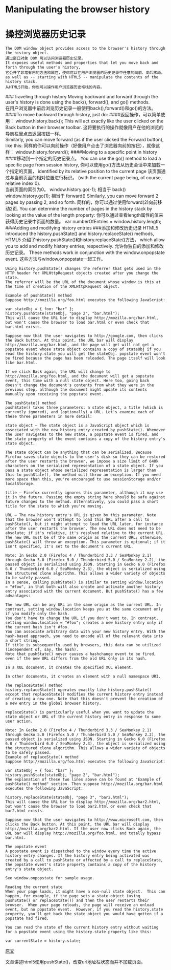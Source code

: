 # Manipulating the browser history
# 操控浏览器历史记录

    The DOM window object provides access to the browser's history through the history object.
    通过窗口对象 DOM 可以访问浏览器历史记录。
    It exposes useful methods and properties that let you move back and forth through the user's history,
    它公开了非常有用的方法和属性，使你可以在用户浏览器的历史记录中任意的向前、向后移动。
    as well as -- starting with HTML5 -- manipulate the contents of the history stack.
    从HTML5开始，你也可以操作用户浏览器历史堆栈的内容。
    
###Traveling through history 
    Moving backward and forward through the user's history is done using the back(), forward(), and go() methods.   
    在用户浏览器中前后浏览历史记录一般使用back(),forward()和go()的方法。
####To move backward through history, just do:
####返回操作，可以简单使用：
    window.history.back();
    This will act exactly like the user clicked on the Back button in their browser toolbar.
    这将要执行的操作就像用户在他的浏览的导航栏里点击返回按钮一样。   
    Similarly, you can move forward (as if the user clicked the Forward button), like this:
    同样的你可以向前操作（好像用户点击了浏览器向前的按钮），就像这样：
    window.history.forward();
####Moving to a specific point in history
####移动到一个指定的历史记录点。
    You can use the go() method to load a specific page from session history, 
    你可以使用go()方法从历史会话中来加载一个指定的页面，
    identified by its relative position to the current page 
    该页面通过与当前页面的相对位置进行标识。
    (with the current page being, of course, relative index 0).    
    当前页面的索引为0。
    window.history.go(-1); 相当于 back()
    window.history.go(1);  相当于 forward()
    Similarly, you can move forward 2 pages by passing 2, and so forth.
    同样的，你可以通过使用forward(2)向前移动2页.
    You can determine the number of pages in the history stack by looking at the value of the length property:
    你可以通过查看length属性的值来获得历史记录中页面的数量。
    var numberOfEntries = window.history.length;
###Adding and modifying history entries
###添加和修改历史记录
    HTML5 introduced the history.pushState() and history.replaceState() methods, 
    HTML5 介绍了history.pushState()和history.replaceState()方法，
    which allow you to add and modify history entries, respectively. 
    允许你独自的添加和修改历史记录。
    These methods work in conjunction with the window.onpopstate event.
    这些方法与window.onpopstate一起工作。
    
    Using history.pushState() changes the referrer that gets used in the HTTP header for XMLHttpRequest objects created after you change the state. 
    The referrer will be the URL of the document whose window is this at the time of creation of the XMLHttpRequest object.

    Example of pushState() method
    Suppose http://mozilla.org/foo.html executes the following JavaScript:
    
    var stateObj = { foo: "bar" };
    history.pushState(stateObj, "page 2", "bar.html");
    This will cause the URL bar to display http://mozilla.org/bar.html, but won't cause the browser to load bar.html or even check that bar.html exists.
    
    Suppose now that the user navigates to http://google.com, then clicks the Back button. At this point, the URL bar will display http://mozilla.org/bar.html, and the page will get will not get a popstate event whose state object contains a copy of stateObj if you read the history.state you will get the stateObj. popstate event won't be fired because the page has been reloaded. The page itself will look like bar.html.
    
    If we click Back again, the URL will change to http://mozilla.org/foo.html, and the document will get a popstate event, this time with a null state object. Here too, going back doesn't change the document's contents from what they were in the previous step, although the document might update its contents manually upon receiving the popstate event.
    
    The pushState() method
    pushState() takes three parameters: a state object, a title (which is currently ignored), and (optionally) a URL. Let's examine each of these three parameters in more detail:
    
    state object — The state object is a JavaScript object which is associated with the new history entry created by pushState(). Whenever the user navigates to the new state, a popstate event is fired, and the state property of the event contains a copy of the history entry's state object.
    
    The state object can be anything that can be serialized. Because Firefox saves state objects to the user's disk so they can be restored after the user restarts the browser, we impose a size limit of 640k characters on the serialized representation of a state object. If you pass a state object whose serialized representation is larger than this to pushState(), the method will throw an exception. If you need more space than this, you're encouraged to use sessionStorage and/or localStorage.
    
    title — Firefox currently ignores this parameter, although it may use it in the future. Passing the empty string here should be safe against future changes to the method. Alternatively, you could pass a short title for the state to which you're moving.
    
    URL — The new history entry's URL is given by this parameter. Note that the browser won't attempt to load this URL after a call to pushState(), but it might attempt to load the URL later, for instance after the user restarts the browser. The new URL does not need to be absolute; if it's relative, it's resolved relative to the current URL. The new URL must be of the same origin as the current URL; otherwise, pushState() will throw an exception. This parameter is optional; if it isn't specified, it's set to the document's current URL.
    
    Note: In Gecko 2.0 (Firefox 4 / Thunderbird 3.3 / SeaMonkey 2.1) through Gecko 5.0 (Firefox 5.0 / Thunderbird 5.0 / SeaMonkey 2.2), the passed object is serialized using JSON. Starting in Gecko 6.0 (Firefox 6.0 / Thunderbird 6.0 / SeaMonkey 2.3), the object is serialized using the structured clone algorithm. This allows a wider variety of objects to be safely passed.
    In a sense, calling pushState() is similar to setting window.location = "#foo", in that both will also create and activate another history entry associated with the current document. But pushState() has a few advantages:
    
    The new URL can be any URL in the same origin as the current URL. In contrast, setting window.location keeps you at the same document only if you modify only the hash.
    You don't have to change the URL if you don't want to. In contrast, setting window.location = "#foo"; creates a new history entry only if the current hash isn't #foo.
    You can associate arbitrary data with your new history entry. With the hash-based approach, you need to encode all of the relevant data into a short string.
    If title is subsequently used by browsers, this data can be utilized (independent of, say, the hash).
    Note that pushState() never causes a hashchange event to be fired, even if the new URL differs from the old URL only in its hash.
    
    In a XUL document, it creates the specified XUL element.
    
    In other documents, it creates an element with a null namespace URI.
    
    The replaceState() method
    history.replaceState() operates exactly like history.pushState() except that replaceState() modifies the current history entry instead of creating a new one. Note that this doesn't prevent the creation of a new entry in the global browser history.
    
    replaceState() is particularly useful when you want to update the state object or URL of the current history entry in response to some user action.
    
    Note: In Gecko 2.0 (Firefox 4 / Thunderbird 3.3 / SeaMonkey 2.1) through Gecko 5.0 (Firefox 5.0 / Thunderbird 5.0 / SeaMonkey 2.2), the passed object is serialized using JSON. Starting in Gecko 6.0 (Firefox 6.0 / Thunderbird 6.0 / SeaMonkey 2.3), the object is serialized using the structured clone algorithm. This allows a wider variety of objects to be safely passed.
    Example of replaceState() method
    Suppose http://mozilla.org/foo.html executes the following JavaScript:
    
    var stateObj = { foo: "bar" };
    history.pushState(stateObj, "page 2", "bar.html");
    The explanation of these two lines above can be found at "Example of pushState() method" section. Then suppose http://mozilla.org/bar.html executes the following JavaScript:
    
    history.replaceState(stateObj, "page 3", "bar2.html");
    This will cause the URL bar to display http://mozilla.org/bar2.html, but won't cause the browser to load bar2.html or even check that bar2.html exists.
    
    Suppose now that the user navigates to http://www.microsoft.com, then clicks the Back button. At this point, the URL bar will display http://mozilla.org/bar2.html. If the user now clicks Back again, the URL bar will display http://mozilla.org/foo.html, and totally bypass bar.html.
    
    The popstate event
    A popstate event is dispatched to the window every time the active history entry changes. If the history entry being activated was created by a call to pushState or affected by a call to replaceState, the popstate event's state property contains a copy of the history entry's state object.
    
    See window.onpopstate for sample usage.
    
    Reading the current state
    When your page loads, it might have a non-null state object.  This can happen, for example, if the page sets a state object (using pushState() or replaceState()) and then the user restarts their browser.  When your page reloads, the page will receive an onload event, but no popstate event.  However, if you read the history.state property, you'll get back the state object you would have gotten if a popstate had fired.
    
    You can read the state of the current history entry without waiting for a popstate event using the history.state property like this:
    
    var currentState = history.state;       
[原文](https://developer.mozilla.org/en-US/docs/Web/API/History_API)

   文章讲述html5使用pushState()，改变url地址栏状态而并不加载页面。